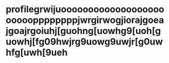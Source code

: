 # profilegrwijuooooooooooooooooooooooooppppppppjwrgirwogjiorajgoeajgoajrgoiuhj[guohng[uowhg9[uoh[guowhj[fg09hwjrg9uowg9uwjr[g0uwhfg[uwh[9ueh
